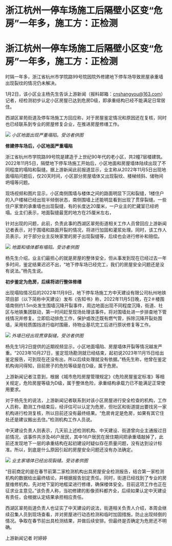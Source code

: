 # 浙江杭州一停车场施工后隔壁小区变“危房”一年多，施工方：正检测

# 浙江杭州一停车场施工后隔壁小区变“危房”一年多，施工方：正检测

时隔一年多，浙江省杭州市学院路99号院因院外修建地下停车场导致房屋承重墙出现裂纹的情况仍未解决。

1月2日，该小区业主杨先生告诉上游新闻（报料邮箱：cnshangyou@163.com）记者，经检测初步认定小区房屋已达到危房D级，即承重结构已经不能满足日常居住。

西湖区翠苑街道及停车场施工方回应称，对于房屋鉴定情况和原因还在复核，同时也已经联系到专业的房屋修复企业，在推进房屋修缮工作。

![](https://inews.gtimg.com/om_bt/OgnXuyTIFEo5ra8eH6POi5bZIPTrbeXtuZUhIdrCOMsFoAA/1000)
_小区地面出现严重塌陷。受访者供图_

**修建停车场后，小区地面严重塌陷**

浙江省杭州市学院路99号院是建造于上世纪90年代的老小区，共2幢7层楼建筑。2022年11月5日，隔壁地下停车场施工开始后，小区地面和房屋墙体陆续出现了不同程度的塌陷和裂缝。据上游新闻此前报道显示，业主称从2022年11月5日出现地面塌陷问题后，仅20天时间，小区部分房屋墙体又出现裂纹、楼梯倾斜、储物间坍塌等问题。

现场视频和图片显示，小区南侧围墙与楼体之间的路面明显下沉和裂缝，1楼住户的入户楼梯已经出现半倾倒状态，南侧围墙上还能明显看到出现了贯穿裂缝。一些住户家里的承重墙也出现裂缝，有的长度达20厘米，一户业主的贮藏室已经坍塌。业主们表示，地面裂缝最宽的地方在25厘米左右，

针对出现的问题，此前，负责此事的西湖区翠苑街道相关工作人员曾回应上游新闻记者表示，对于围墙和路面开裂的情况，将进行加固和灌浆处理。同时，该工作人员表示，对于部分业主反映家里的房子出现裂缝等，后续也会进行修补和赔偿。

![](https://inews.gtimg.com/om_bt/O3pr1vBDCW7RhgMELcQ2zXXLfgvGjhR4jQPnG1BAMHdK8AA/1000)
_地面和墙体都有塌陷。受访者供图_

杨先生介绍，业主们最担心的就是房屋的整体安全，但从事发到现在已经过去一年多时间，鉴定结果迟迟不出，“地下停车场已经完工，我们的房屋安全问题还是没有说法。”杨先生说。

**初步鉴定为危房，后续将进行整体修缮**

出现塌陷情况后的2022年11月9日，地下停车场施工方中天建设有限公司杭州地铁项目部（以下简称中天建设）发布《告知书》称，2022年11月5日晚，在2＃楼围墙南侧约1.5m处发生围墙沉降开裂事件，周边地面出现不同程度沉降，街道、社区与地铁集团联动，第一时间赶至现场处理该事件。将对围墙处进一步排查地下管线情况并修复。立即启动排危工作，保护或改迁既有燃气管，拆除沉降开裂处围墙，采用轻质围挡进行临时围蔽，待物业基坑完工后进行原状修复等工作。

![](https://inews.gtimg.com/om_bt/Ot9k0sQ5RP9NzTHaAXDDe7QIc9sui5m0sKvC_S7224h5EAA/1000)
_外墙已经出现贯穿裂缝。受访者供图_

杨先生1月2日提供的近期视频显示，小区地面塌陷、房屋墙体开裂等情况越发严重。“2023年10月27日，鉴定现场勘测就已经结束，起初说2023年11月15日给出鉴定报告，可到现在还没有出，所以后续处理就没有依据。”杨先生称，他曾在鉴定机构询问得知，目前房子的危险等级是在D级，属于危房。

上游新闻记者注意到，根据《城市危险房屋管理规定》《危险房屋鉴定标准》等相关规定，危险房屋等级为D级，属于整体危险，承重结构承载力已不能满足正常使用要求。

对于杨先生的说法，上游新闻记者联系到对该小区房屋进行安全检查的机构，工作人员称，勘测工作结束后，经评估可以认定为危房，但社区和街道提出要找另一家机构进行检测复核，所以目前还没有最终结果。“危房肯定是危房，如果有其它住处还是建议搬出去住。”检测机构工作人员说。

中天建设负责人则表示，几天前上述检测机构、中天建设、街道曾向业主通报过目前情况，该事件共涉及46户居民，其中16户居民在居住期间把承重墙敲掉了，此前还发现地下一层的承重结构在起初建设时疑似存在质量问题，没有达到设计标准。所以，到底是什么原因引起的房屋安全问题还没有办法确定。

![](https://inews.gtimg.com/om_bt/O4M3JvuT_rNVn2hug8CfqvqpSRjvYjv7R18aV2WRJURV4AA/1000)
_业主家墙体已经出现裂缝。受访者供图_

“目前商定的是在春节前第二家检测机构出具房屋安全检测报告，结合第一家检测机构的数据给出最终结论，并根据报告划定责任。同时，街道已经找到了专业的房屋维修机构，先对地下室的地框梁进行修缮，确保楼体安全。目前这项工作也正在征求业主意见。”该负责人称，当初修建的影像资料都齐全，后续如果认定中天建设有责任，会根据认定结果承担相应责任。

西湖区翠苑街道负责人也证实了中天建设的说法，街道相关负责人介绍，本周会继续召集人员到现场查看，并对房屋进行动态检测和临时加固措施，防止出现倾倒的情况。争取在春节前出具检测结果，并做后续安排。但最终是否确定为危房还不明确。

上游新闻记者 时婷婷

